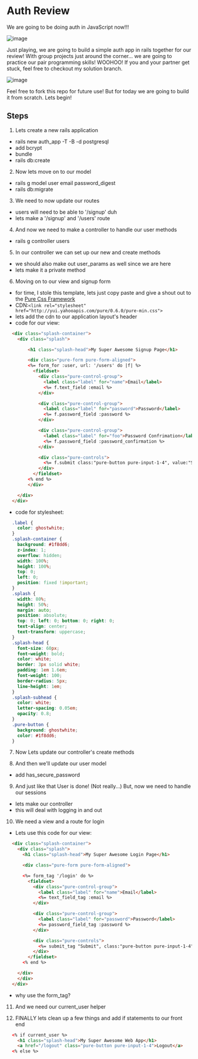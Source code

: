 # Auth Review

We are going to be doing auth in JavaScript now!!!

![image](http://i.giphy.com/qJceo2EleGgMM.gif)

Just playing, we are going to build a simple auth app in rails together for our review! With group projects just around the corner... we are going to practice our pair programming skills! WOOHOO! If you and your partner get stuck, feel free to checkout my solution branch. 

![image](http://i.giphy.com/29STNDDGjNYic.gif)

Feel free to fork this repo for future use! But for today we are going to build it from scratch. Lets begin!

## Steps

1. Lets create a new rails application
  - rails new auth_app -T -B -d postgresql
  - add bcrypt
  - bundle
  - rails db:create

2. Now lets move on to our model
  - rails g model user email password_digest
  - rails db:migrate

3. We need to now update our routes
  - users will need to be able to '/signup' duh
  - lets make a '/signup' and '/users' route

4. And now we need to make a controller to handle our user methods
  - rails g controller users

5. In our controller we can set up our new and create methods
  - we should also make out user_params as well since we are here
  - lets make it a private method

6. Moving on to our view and signup form
  - for time, I stole this template, lets just copy paste and give a shout out to the [Pure Css Framework](purecss.io)
  - CDN:```<link rel="stylesheet" href="http://yui.yahooapis.com/pure/0.6.0/pure-min.css">```
  - lets add the cdn to our application layout's header
  - code for our view:
  ```html
    <div class="splash-container">
      <div class="splash">

          <h1 class="splash-head">My Super Awesome Signup Page</h1>

          <div class="pure-form pure-form-aligned">
          <%= form_for :user, url: '/users' do |f| %>
            <fieldset>
              <div class="pure-control-group">
                <label class="label" for="name">Email</label>
                <%= f.text_field :email %>
              </div>

              <div class="pure-control-group">
                <label class="label" for="password">Password</label>
                <%= f.password_field :password %>
              </div>

              <div class="pure-control-group">
                <label class="label" for="foo">Password Confrimation</label>
                <%= f.password_field :password_confirmation %>
              </div>

              <div class="pure-controls">
                <%= f.submit class:"pure-button pure-input-1-4", value:"Submit"%>
              </div>
            </fieldset>
          <% end %>
          </div>

      </div>
    </div>
  ```
  - code for stylesheet:
  ```css
    .label {
      color: ghostwhite;
    }
    .splash-container {
      background: #1f8dd6;
      z-index: 1;
      overflow: hidden;
      width: 100%;
      height: 100%;
      top: 0;
      left: 0;
      position: fixed !important;
    }
    .splash {
      width: 80%;
      height: 50%;
      margin: auto;
      position: absolute;
      top: 0; left: 0; bottom: 0; right: 0;
      text-align: center;
      text-transform: uppercase;
    }
    .splash-head {
      font-size: 60px;
      font-weight: bold;
      color: white;
      border: 3px solid white;
      padding: 1em 1.6em;
      font-weight: 100;
      border-radius: 5px;
      line-height: 1em;
    }
    .splash-subhead {
      color: white;
      letter-spacing: 0.05em;
      opacity: 0.8;
    }
    .pure-button {
      background: ghostwhite;
      color: #1f8dd6;
    }
  ```
7. Now Lets update our controller's create methods

8. And then we'll update our user model
  - add has_secure_password

9. And just like that User is done! (Not really...) But, now we need to handle our sessions
  - lets make our controller
  - this will deal with logging in and out

10. We need a view and a route for login
  - Lets use this code for our view:
  ```html
    <div class="splash-container">
      <div class="splash">
        <h1 class="splash-head">My Super Awesome Login Page</h1>

        <div class="pure-form pure-form-aligned">

        <%= form_tag '/login' do %>
          <fieldset>
            <div class="pure-control-group">
              <label class="label" for="name">Email</label>
              <%= text_field_tag :email %>
            </div>

            <div class="pure-control-group">
              <label class="label" for="password">Password</label>
              <%= password_field_tag :password %>
            </div>

            <div class="pure-controls">
              <%= submit_tag "Submit", class:"pure-button pure-input-1-4" %>
            </div>
          </fieldset>
        <% end %>

      </div>
      </div>
    </div>
  ```
  - why use the form_tag?

11. And we need our current_user helper

12. FINALLY lets clean up a few things and add if statements to our front end
```html
  <% if current_user %>
    <h1 class="splash-head">My Super Awesome Web App</h1>
    <a href="/logout" class="pure-button pure-input-1-4">Logout</a>
  <% else %>
```
